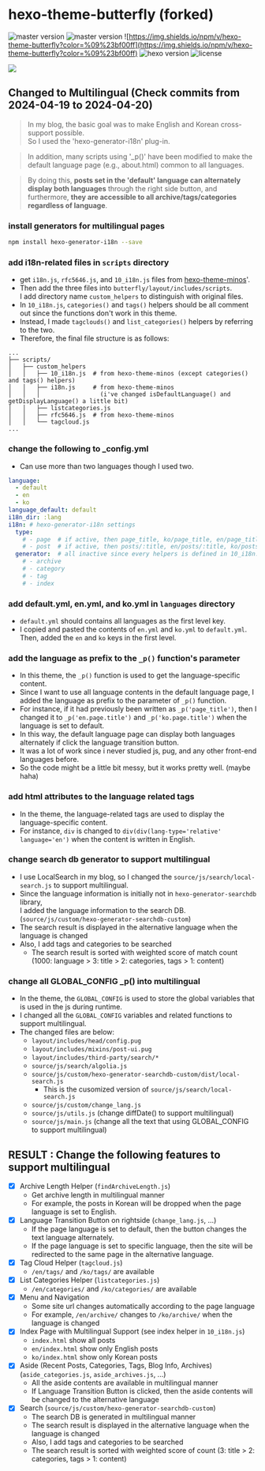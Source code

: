 # hexo-theme-butterfly (forked)

![master version](https://img.shields.io/github/package-json/v/jerryc127/hexo-theme-butterfly/master?color=%231ab1ad&label=master)
![master version](https://img.shields.io/github/package-json/v/jerryc127/hexo-theme-butterfly/dev?label=dev)
![https://img.shields.io/npm/v/hexo-theme-butterfly?color=%09%23bf00ff](https://img.shields.io/npm/v/hexo-theme-butterfly?color=%09%23bf00ff)
![hexo version](https://img.shields.io/badge/hexo-5.3.0+-0e83c)
![license](https://img.shields.io/github/license/jerryc127/hexo-theme-butterfly?color=FF5531)

![](https://cdn.jsdelivr.net/gh/jerryc127/CDN@m2/img/theme-butterfly-readme.png)


## Changed to Multilingual (Check commits from 2024-04-19 to 2024-04-20)
>In my blog, the basic goal was to make English and Korean cross-support possible.<br>
> So I used the 'hexo-generator-i18n' plug-in.<br>

> In addition, many scripts using '_p()' have been modified to make the default language page (e.g., about.html) common to all languages.<br>

> By doing this, **posts set in the 'default' language can alternately display both languages** through the right side button, and furthermore, **they are accessible to all archive/tags/categories regardless of language**.

### install generators for multilingual pages
```bash
npm install hexo-generator-i18n --save
```

### add i18n-related files in `scripts` directory
- get `i18n.js`, `rfc5646.js`, and `10_i18n.js` files from [hexo-theme-minos](https://github.com/ppoffice/hexo-theme-minos)'.
- Then add the three files into `butterfly/layout/includes/scripts`.<br>I add directory name `custom_helpers` to distinguish with original files.
- In `10_i18n.js`, `categories()` and `tags()` helpers should be all comment out since the functions don't work in this theme.
- Instead, I made `tagclouds()` and `list_categories()` helpers by referring to the two.
- Therefore, the final file structure is as follows:
```
...
├── scripts/
│   ├── custom_helpers
│   │   ├── 10_i18n.js  # from hexo-theme-minos (except categories() and tags() helpers)
│   │   ├── i18n.js     # from hexo-theme-minos 
│   │   │                 (i've changed isDefaultLanguage() and getDisplayLanguage() a little bit)
│   │   ├── listcategories.js
│   │   ├── rfc5646.js  # from hexo-theme-minos
│   │   └── tagcloud.js
...
```


### change the following to _config.yml
- Can use more than two languages though I used two.

```yaml
language: 
  - default
  - en
  - ko
language_default: default
i18n_dir: :lang
i18n: # hexo-generator-i18n settings
  type:
    # - page  # if active, then page_title, ko/page_title, en/page_title are all available with the same content
    # - post  # if active, then posts/:title, en/posts/:title, ko/posts/:title are all avaliable (this is not recommended since :title already contains language information)
  generator:  # all inactive since every helpers is defined in 10_i18n.js
    # - archive
    # - category
    # - tag
    # - index
```


### add default.yml, en.yml, and ko.yml in `languages` directory
- `default.yml` should contains all languages as the first level key.
- I copied and pasted the contents of `en.yml` and `ko.yml` to `default.yml`.<br>Then, added the `en` and `ko` keys in the first level.


### add the language as prefix to the `_p()` function's parameter
- In this theme, the `_p()` function is used to get the language-specific content.
- Since I want to use all language contents in the default language page, I added the language as prefix to the parameter of `_p()` function.
- For instance, if it had previously been written as `_p('page_title')`, then I changed it to `_p('en.page.title')` and `_p('ko.page.title')` when the language is set to default.
- In this way, the default language page can display both languages alternately if click the language transition button.
- It was a lot of work since i never studied js, pug, and any other front-end languages before.
- So the code might be a little bit messy, but it works pretty well. (maybe haha)


### add html attributes to the language related tags
- In the theme, the language-related tags are used to display the language-specific content.
- For instance, `div` is changed to `div(div(lang-type='relative' language='en')` when the content is written in English.


### change search db generator to support multilingual
- I use LocalSearch in my blog, so I changed the `source/js/search/local-search.js` to support multilingual.
- Since the language information is initially not in `hexo-generator-searchdb` library, 
  <br>I added the language information to the search DB.
  <br>(`source/js/custom/hexo-generator-searchdb-custom`)
- The search result is displayed in the alternative language when the language is changed
- Also, I add tags and categories to be searched
  - The search result is sorted with weighted score of match count 
    <br>(1000: language > 3: title > 2: categories, tags > 1: content)


### change all GLOBAL_CONFIG _p() into multilingual
- In the theme, the `GLOBAL_CONFIG` is used to store the global variables that is used in the js during runtime.
- I changed all the `GLOBAL_CONFIG` variables and related functions to support multilingual.
- The changed files are below:
  - `layout/includes/head/config.pug`
  - `layout/includes/mixins/post-ui.pug`
  - `layout/includes/third-party/search/*`
  - `source/js/search/algolia.js`
  - `source/js/custom/hexo-generator-searchdb-custom/dist/local-search.js`
    - This is the cusomized version of `source/js/search/local-search.js`
  - `source/js/custom/change_lang.js`
  - `source/js/utils.js` (change diffDate() to support multilingual)
  - `source/js/main.js` (change all the text that using GLOBAL_CONFIG to support multilingual)


## RESULT : Change the following features to support multilingual
- [x] Archive Length Helper (`findArchiveLength.js`)
  - Get archive length in multilingual manner
  - For example, the posts in Korean will be dropped when the page language is set to English.
- [x] Language Transition Button on rightside (`change_lang.js`, ...)
  - If the page language is set to default, then the button changes the text language alternately.
  - If the page language is set to specific language, then the site will be redirected to the same page in the alternative language.
- [x] Tag Cloud Helper (`tagcloud.js`)
  - `/en/tags/` and `/ko/tags/` are available
- [x] List Categories Helper (`listcategories.js`)
  - `/en/categories/` and `/ko/categories/` are available
- [x] Menu and Navigation
  - Some site url changes automatically according to the page language
  - For example, `/en/archive/` changes to `/ko/archive/` when the language is changed
- [x] Index Page with Multilingual Support (see index helper in `10_i18n.js`)
  - `index.html` show all posts
  - `en/index.html` show only English posts
  - `ko/index.html` show only Korean posts
- [X] Aside (Recent Posts, Categories, Tags, Blog Info, Archives) (`aside_categories.js`, `aside_archives.js`, ...)
  - All the aside contents are available in multilingual manner
  - If Language Transition Button is clicked, then the aside contents will be changed to the alternative language
- [X] Search (`source/js/custom/hexo-generator-searchdb-custom`)
  - The search DB is generated in multilingual manner
  - The search result is displayed in the alternative language when the language is changed
  - Also, I add tags and categories to be searched
  - The search result is sorted with weighted score of count (3: title > 2: categories, tags > 1: content)